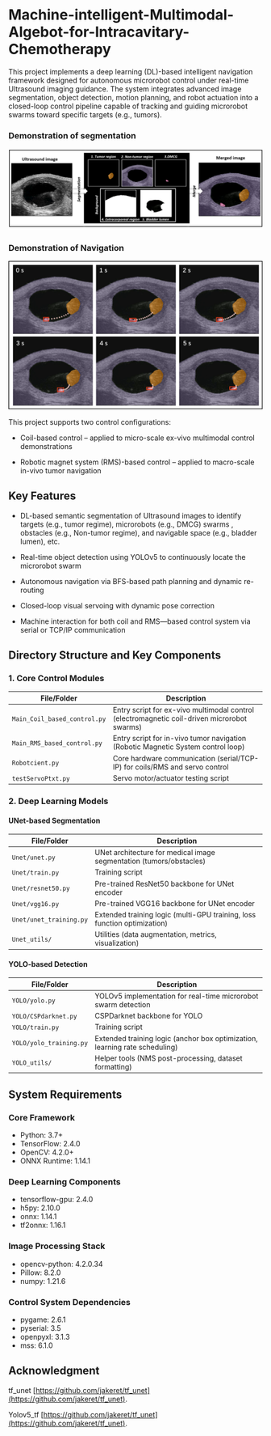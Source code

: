 # Machine-intelligent-Multimodal-Algebot-for-Intracavitary-Chemotherapy

This project implements a deep learning (DL)-based intelligent navigation framework designed for autonomous microrobot control under real-time Ultrasound imaging guidance. The system integrates advanced image segmentation, object detection, motion planning, and robot actuation into a closed-loop control pipeline capable of tracking and guiding microrobot swarms toward specific targets (e.g., tumors).                                    
  ### Demonstration of segmentation
   ![Demo of segmentation](Demonstration%20results/Demo%20of%20bladder%20tumor%20segmentation.png)
  ### Demonstration of Navigation
   ![Demo of Navigation](Demonstration%20results/Demo%20of%20microrobot%20swarm%20autonomous%20navigation%20to%20tumor%20regime.png)

This project supports two control configurations:

- Coil-based control – applied to micro-scale ex-vivo multimodal control demonstrations

- Robotic magnet system (RMS)-based control – applied to macro-scale in-vivo tumor navigation


## Key Features

- DL-based semantic segmentation of Ultrasound images to identify targets (e.g., tumor regime), microrobots (e.g., DMCG) swarms , obstacles (e.g., Non-tumor regime), and navigable space (e.g., bladder lumen), etc.

- Real-time object detection using YOLOv5 to continuously locate the microrobot swarm

- Autonomous navigation via BFS-based path planning and dynamic re-routing

- Closed-loop visual servoing with dynamic pose correction
  
- Machine interaction for both coil and RMS—based control system via serial or TCP/IP communication
## Directory Structure and Key Components

### 1. Core Control Modules

| File/Folder                  | Description                                                                                     |
|------------------------------|-------------------------------------------------------------------------------------------------|
| `Main_Coil_based_control.py` | Entry script for ex-vivo multimodal control (electromagnetic coil-driven microrobot swarms)     |
| `Main_RMS_based_control.py`  | Entry script for in-vivo tumor navigation (Robotic Magnetic System control loop)                |
| `Robotcient.py`              | Core hardware communication (serial/TCP-IP) for coils/RMS and servo control                    |
| `testServoPtxt.py`           | Servo motor/actuator testing script                                                            |

### 2. Deep Learning Models

#### UNet-based Segmentation

| File/Folder            | Description                                                                                     |
|------------------------|-------------------------------------------------------------------------------------------------|
| `Unet/unet.py`         | UNet architecture for medical image segmentation (tumors/obstacles)                            |
| `Unet/train.py`        | Training script                                     |
| `Unet/resnet50.py`     | Pre-trained ResNet50 backbone for UNet encoder                                                 |
| `Unet/vgg16.py`        | Pre-trained VGG16 backbone for UNet encoder                                                    |
| `Unet/unet_training.py`| Extended training logic (multi-GPU training, loss function optimization)                        |
| `Unet_utils/`          | Utilities (data augmentation, metrics, visualization)                                           |

#### YOLO-based Detection

| File/Folder            | Description                                                                                     |
|------------------------|-------------------------------------------------------------------------------------------------|
| `YOLO/yolo.py`         | YOLOv5 implementation for real-time microrobot swarm detection                                  |
| `YOLO/CSPdarknet.py`   | CSPDarknet backbone for YOLO                                                                    |
| `YOLO/train.py`        | Training script                                               |
| `YOLO/yolo_training.py`| Extended training logic (anchor box optimization, learning rate scheduling)                     |
| `YOLO_utils/`          | Helper tools (NMS post-processing, dataset formatting)                                          |


## System Requirements

  ### Core Framework 
  - Python: 3.7+ 
  - TensorFlow: 2.4.0 
  - OpenCV: 4.2.0+ 
  - ONNX Runtime: 1.14.1 
  ### Deep Learning Components
  - tensorflow-gpu: 2.4.0	
  - h5py: 2.10.0
  - onnx: 1.14.1
  - tf2onnx: 1.16.1
  ### Image Processing Stack
  - opencv-python: 4.2.0.34	
  - Pillow: 8.2.0
  - numpy: 1.21.6
  ### Control System Dependencies
  - pygame: 2.6.1     
  - pyserial: 3.5      
  - openpyxl: 3.1.3   
  - mss: 6.1.0

## Acknowledgment
  tf_unet    [https://github.com/jakeret/tf_unet](https://github.com/jakeret/tf_unet).

  Yolov5_tf   [https://github.com/jakeret/tf_unet](https://github.com/jakeret/tf_unet).

    


